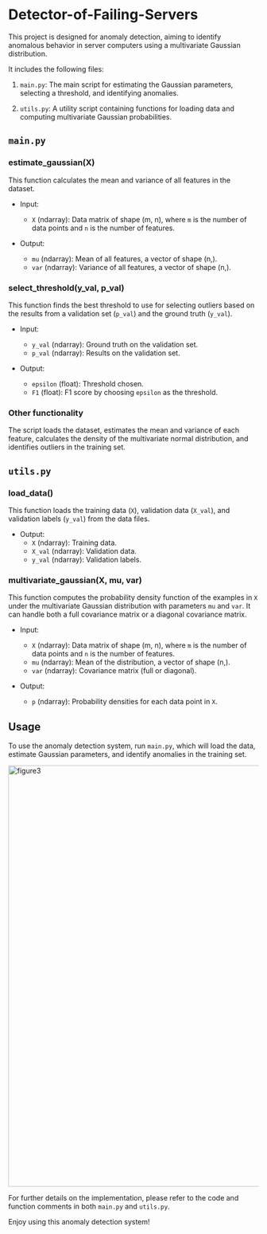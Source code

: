 # Detector-of-Failing-Servers

This project is designed for anomaly detection, aiming to identify anomalous behavior in server computers using a multivariate Gaussian distribution. 

It includes the following files:

1. `main.py`: The main script for estimating the Gaussian parameters, selecting a threshold, and identifying anomalies.

2. `utils.py`: A utility script containing functions for loading data and computing multivariate Gaussian probabilities.

## `main.py`

### estimate_gaussian(X)

This function calculates the mean and variance of all features in the dataset.

- Input:
  - `X` (ndarray): Data matrix of shape (m, n), where `m` is the number of data points and `n` is the number of features.

- Output:
  - `mu` (ndarray): Mean of all features, a vector of shape (n,).
  - `var` (ndarray): Variance of all features, a vector of shape (n,).

### select_threshold(y_val, p_val)

This function finds the best threshold to use for selecting outliers based on the results from a validation set (`p_val`) and the ground truth (`y_val`).

- Input:
  - `y_val` (ndarray): Ground truth on the validation set.
  - `p_val` (ndarray): Results on the validation set.

- Output:
  - `epsilon` (float): Threshold chosen.
  - `F1` (float): F1 score by choosing `epsilon` as the threshold.

### Other functionality

The script loads the dataset, estimates the mean and variance of each feature, calculates the density of the multivariate normal distribution, and identifies outliers in the training set.

## `utils.py`

### load_data()

This function loads the training data (`X`), validation data (`X_val`), and validation labels (`y_val`) from the data files.

- Output:
  - `X` (ndarray): Training data.
  - `X_val` (ndarray): Validation data.
  - `y_val` (ndarray): Validation labels.

### multivariate_gaussian(X, mu, var)

This function computes the probability density function of the examples in `X` under the multivariate Gaussian distribution with parameters `mu` and `var`. It can handle both a full covariance matrix or a diagonal covariance matrix.

- Input:
  - `X` (ndarray): Data matrix of shape (m, n), where `m` is the number of data points and `n` is the number of features.
  - `mu` (ndarray): Mean of the distribution, a vector of shape (n,).
  - `var` (ndarray): Covariance matrix (full or diagonal).

- Output:
  - `p` (ndarray): Probability densities for each data point in `X`.

## Usage

To use the anomaly detection system, run `main.py`, which will load the data, estimate Gaussian parameters, and identify anomalies in the training set.

<img width="846" alt="figure3" src="https://github.com/alessiopelusi/Detector-of-Failing-Servers/assets/130958426/c8976d05-51df-4926-9d2b-9ae50c61c3ee">

For further details on the implementation, please refer to the code and function comments in both `main.py` and `utils.py`.

Enjoy using this anomaly detection system!
